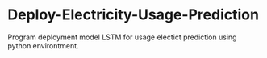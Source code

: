 # Deploy-Electricity-Usage-Prediction
Program deployment model LSTM for usage electict prediction using python environtment. 
